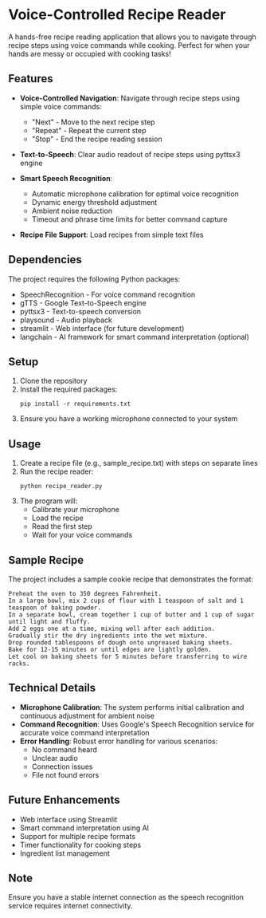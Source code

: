 # Voice-Controlled Recipe Reader

A hands-free recipe reading application that allows you to navigate through recipe steps using voice commands while cooking. Perfect for when your hands are messy or occupied with cooking tasks!

## Features

- **Voice-Controlled Navigation**: Navigate through recipe steps using simple voice commands:
  - "Next" - Move to the next recipe step
  - "Repeat" - Repeat the current step
  - "Stop" - End the recipe reading session

- **Text-to-Speech**: Clear audio readout of recipe steps using pyttsx3 engine

- **Smart Speech Recognition**: 
  - Automatic microphone calibration for optimal voice recognition
  - Dynamic energy threshold adjustment
  - Ambient noise reduction
  - Timeout and phrase time limits for better command capture

- **Recipe File Support**: Load recipes from simple text files

## Dependencies

The project requires the following Python packages:

- SpeechRecognition - For voice command recognition
- gTTS - Google Text-to-Speech engine
- pyttsx3 - Text-to-speech conversion
- playsound - Audio playback
- streamlit - Web interface (for future development)
- langchain - AI framework for smart command interpretation (optional)

## Setup

1. Clone the repository
2. Install the required packages:
   ```
   pip install -r requirements.txt
   ```
3. Ensure you have a working microphone connected to your system

## Usage

1. Create a recipe file (e.g., sample_recipe.txt) with steps on separate lines
2. Run the recipe reader:
   ```
   python recipe_reader.py
   ```
3. The program will:
   - Calibrate your microphone
   - Load the recipe
   - Read the first step
   - Wait for your voice commands

## Sample Recipe

The project includes a sample cookie recipe that demonstrates the format:

```
Preheat the oven to 350 degrees Fahrenheit.
In a large bowl, mix 2 cups of flour with 1 teaspoon of salt and 1 teaspoon of baking powder.
In a separate bowl, cream together 1 cup of butter and 1 cup of sugar until light and fluffy.
Add 2 eggs one at a time, mixing well after each addition.
Gradually stir the dry ingredients into the wet mixture.
Drop rounded tablespoons of dough onto ungreased baking sheets.
Bake for 12-15 minutes or until edges are lightly golden.
Let cool on baking sheets for 5 minutes before transferring to wire racks.
```

## Technical Details

- **Microphone Calibration**: The system performs initial calibration and continuous adjustment for ambient noise
- **Command Recognition**: Uses Google's Speech Recognition service for accurate voice command interpretation
- **Error Handling**: Robust error handling for various scenarios:
  - No command heard
  - Unclear audio
  - Connection issues
  - File not found errors

## Future Enhancements

- Web interface using Streamlit
- Smart command interpretation using AI
- Support for multiple recipe formats
- Timer functionality for cooking steps
- Ingredient list management

## Note

Ensure you have a stable internet connection as the speech recognition service requires internet connectivity.